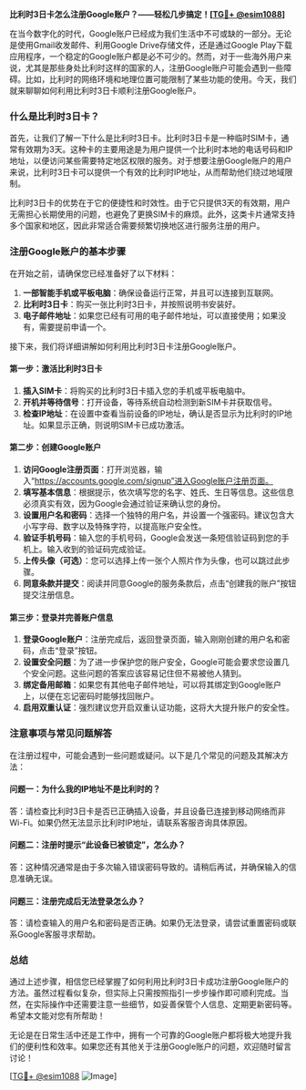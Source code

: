 **比利时3日卡怎么注册Google账户？——轻松几步搞定！[[TG💪+ @esim1088](https://t.me/s/esim1088)]**

在当今数字化的时代，Google账户已经成为我们生活中不可或缺的一部分。无论是使用Gmail收发邮件、利用Google Drive存储文件，还是通过Google Play下载应用程序，一个稳定的Google账户都是必不可少的。然而，对于一些海外用户来说，尤其是那些身处比利时这样的国家的人，注册Google账户可能会遇到一些障碍。比如，比利时的网络环境和地理位置可能限制了某些功能的使用。今天，我们就来聊聊如何利用比利时3日卡顺利注册Google账户。

### 什么是比利时3日卡？

首先，让我们了解一下什么是比利时3日卡。比利时3日卡是一种临时SIM卡，通常有效期为3天。这种卡的主要用途是为用户提供一个比利时本地的电话号码和IP地址，以便访问某些需要特定地区权限的服务。对于想要注册Google账户的用户来说，比利时3日卡可以提供一个有效的比利时IP地址，从而帮助他们绕过地域限制。

比利时3日卡的优势在于它的便捷性和时效性。由于它只提供3天的有效期，用户无需担心长期使用的问题，也避免了更换SIM卡的麻烦。此外，这类卡片通常支持多个国家和地区，因此非常适合需要频繁切换地区进行服务注册的用户。

### 注册Google账户的基本步骤

在开始之前，请确保您已经准备好了以下材料：

1. **一部智能手机或平板电脑**：确保设备运行正常，并且可以连接到互联网。
2. **比利时3日卡**：购买一张比利时3日卡，并按照说明书安装好。
3. **电子邮件地址**：如果您已经有可用的电子邮件地址，可以直接使用；如果没有，需要提前申请一个。

接下来，我们将详细讲解如何利用比利时3日卡注册Google账户。

#### 第一步：激活比利时3日卡

1. **插入SIM卡**：将购买的比利时3日卡插入您的手机或平板电脑中。
2. **开机并等待信号**：打开设备，等待系统自动检测到新SIM卡并获取信号。
3. **检查IP地址**：在设置中查看当前设备的IP地址，确认是否显示为比利时的IP地址。如果显示正确，则说明SIM卡已成功激活。

#### 第二步：创建Google账户

1. **访问Google注册页面**：打开浏览器，输入“https://accounts.google.com/signup”进入Google账户注册页面。
2. **填写基本信息**：根据提示，依次填写您的名字、姓氏、生日等信息。这些信息必须真实有效，因为Google会通过验证来确认您的身份。
3. **设置用户名和密码**：选择一个独特的用户名，并设置一个强密码。建议包含大小写字母、数字以及特殊字符，以提高账户安全性。
4. **验证手机号码**：输入您的手机号码，Google会发送一条短信验证码到您的手机上。输入收到的验证码完成验证。
5. **上传头像（可选）**：您可以选择上传一张个人照片作为头像，也可以跳过此步骤。
6. **同意条款并提交**：阅读并同意Google的服务条款后，点击“创建我的账户”按钮提交注册信息。

#### 第三步：登录并完善账户信息

1. **登录Google账户**：注册完成后，返回登录页面，输入刚刚创建的用户名和密码，点击“登录”按钮。
2. **设置安全问题**：为了进一步保护您的账户安全，Google可能会要求您设置几个安全问题。这些问题的答案应该容易记住但不易被他人猜到。
3. **绑定备用邮箱**：如果您有其他电子邮件地址，可以将其绑定到Google账户上，以便在忘记密码时能够找回账户。
4. **启用双重认证**：强烈建议您开启双重认证功能，这将大大提升账户的安全性。

### 注意事项与常见问题解答

在注册过程中，可能会遇到一些问题或疑问。以下是几个常见的问题及其解决方法：

#### 问题一：为什么我的IP地址不是比利时的？
答：请检查比利时3日卡是否已正确插入设备，并且设备已连接到移动网络而非Wi-Fi。如果仍然无法显示比利时IP地址，请联系客服咨询具体原因。

#### 问题二：注册时提示“此设备已被锁定”，怎么办？
答：这种情况通常是由于多次输入错误密码导致的。请稍后再试，并确保输入的信息准确无误。

#### 问题三：注册完成后无法登录怎么办？
答：请检查输入的用户名和密码是否正确。如果仍无法登录，请尝试重置密码或联系Google客服寻求帮助。

### 总结

通过上述步骤，相信您已经掌握了如何利用比利时3日卡成功注册Google账户的方法。虽然过程看似复杂，但实际上只需按照指引一步步操作即可顺利完成。当然，在实际操作中还需要注意一些细节，如妥善保管个人信息、定期更新密码等。希望本文能对您有所帮助！

无论是在日常生活中还是工作中，拥有一个可靠的Google账户都将极大地提升我们的便利性和效率。如果您还有其他关于注册Google账户的问题，欢迎随时留言讨论！

[[TG💪+ @esim1088](https://t.me/s/esim1088) ![Image](https://i.postimg.cc/4NQfJmqS/Snipaste-2025-05-13-00-14-12.png)]
